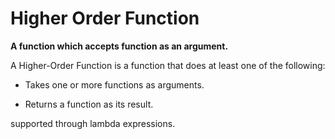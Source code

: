 # Higher Order Function
**A function which accepts function as an argument.**



A Higher-Order Function is a function that does at least one of the following:

* Takes one or more functions as arguments.

* Returns a function as its result.

supported through lambda expressions.
